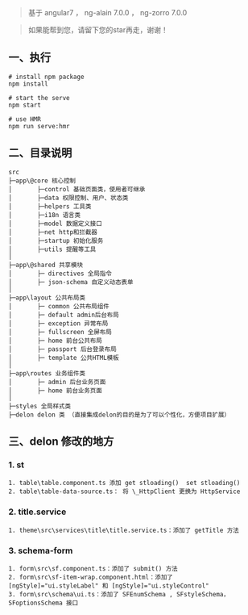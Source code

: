 > 基于 angular7 ， ng-alain 7.0.0 ， ng-zorro 7.0.0

> 如果能帮到您，请留下您的star再走，谢谢！

## 一、执行

```
# install npm package
npm install

# start the serve
npm start

# use HMR
npm run serve:hmr
```

## 二、目录说明

```
src
├─app\@core 核心控制
│       ├─control 基础页面类，使用者可继承
│       ├─data 权限控制、用户、状态类
│       ├─helpers 工具类
│       ├─i18n 语言类
│       ├─model 数据定义接口
│       ├─net http和拦截器
│       ├─startup 初始化服务
│       ├─utils 提醒等工具
│
├─app\@shared 共享模块
│       ├─ directives 全局指令
│       ├─ json-schema 自定义动态表单
│
├─app\layout 公共布局类
│       ├─ common 公共布局组件
│       ├─ default admin后台布局
│       ├─ exception 异常布局
│       ├─ fullscreen 全屏布局
│       ├─ home 前台公共布局
│       ├─ passport 后台登录布局
│       ├─ template 公共HTML模板
│
├─app\routes 业务组件类
│       ├─ admin 后台业务页面
│       ├─ home 前台业务页面
│
├─styles 全局样式类
├─delon delon 类 （直接集成delon的目的是为了可以个性化，方便项目扩展）
```

## 三、delon 修改的地方

### 1. st

```
1. table\table.component.ts 添加 get stloading()  set stloading() 
2. table\table-data-source.ts： 将 \_HttpClient 更换为 HttpService
```

### 2. title.service

```
1. theme\src\services\title\title.service.ts：添加了 getTitle 方法
```

### 3. schema-form

```
1. form\src\sf.component.ts：添加了 submit() 方法
2. form\src\sf-item-wrap.component.html：添加了[ngStyle]="ui.styleLabel" 和 [ngStyle]="ui.styleControl"
3. form\src\schema\ui.ts：添加了 SFEnumSchema , SFstyleSchema，SFoptionsSchema 接口
```